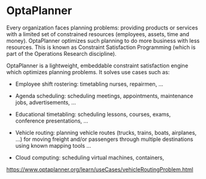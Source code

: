 # OptaPlanner

Every organization faces planning problems: providing products or services with a limited set of constrained resources (employees, assets, time and money). OptaPlanner optimizes such planning to do more business with less resources. This is known as Constraint Satisfaction Programming (which is part of the Operations Research discipline).

OptaPlanner is a lightweight, embeddable constraint satisfaction engine which optimizes planning problems. It solves use cases such as:

- Employee shift rostering: timetabling nurses, repairmen, …​

- Agenda scheduling: scheduling meetings, appointments, maintenance jobs, advertisements, …​

- Educational timetabling: scheduling lessons, courses, exams, conference presentations, …​

- Vehicle routing: planning vehicle routes (trucks, trains, boats, airplanes, …​) for moving freight and/or passengers through multiple destinations using known mapping tools …​

- Cloud computing: scheduling virtual machines, containers,

https://www.optaplanner.org/learn/useCases/vehicleRoutingProblem.html

